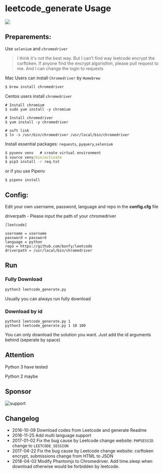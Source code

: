 # leetcode_generate Usage

![](https://github.com/bonfy/leetcode/blob/master/demo/leetcode.gif)

## Preparements:

Use `selenium` and `chromedriver`

> I think it's not the best way. But I can't find way leetcode encrypt the csrftoken.
> If anyone find the encrypt algoristhm, please pull request to me. And I can change the login to requests

Mac Users can install `Chromedriver` by `Homebrew`

``` cmd
$ brew install chromedriver
```

Centos users install `chromedriver`

```
# Install chromium
$ sudo yum install -y chromium

# Install chromedriver
$ yum install -y chromedriver

# soft link
$ ln -s /usr/bin/chromedriver /usr/local/bin/chromedriver
```

Install essential packages: `requests`, `pyquery`,`selenium`
```cmd
$ pyvenv venv   # create virtual environment
$ source venv/bin/activate
$ pip3 install -r req.txt
```
or if you use Pipenv

```
$ pipenv install
```

## Config:

Edit your own username, password, language and repo in the **config.cfg** file

driverpath - Please input the path of your chromedriver

```
[leetcode]

username = username
password = password
language = python
repo = https://github.com/bonfy/leetcode
driverpath = /usr/local/bin/chromedriver
```

## Run

### Fully Download
```cmd
python3 leetcode_generate.py
```
Usually you can always run fully download

### Download by id
```
python3 leetcode_generate.py 1
python3 leetcode_generate.py 1 10 100
```
You can only download the solution you want.
Just add the id arguments behind (seperate by space)


## Attention
Python 3 have tested

Python 2 maybe

## Sponsor

![support](http://7i7k6w.com1.z0.glb.clouddn.com/weixin_alipay_new.jpg)

## Changelog

- 2016-10-09 Download codes from Leetcode and generate Readme
- 2016-11-25 Add multi language support
- 2017-01-02 Fix the bug cause by Leetcode change website: `PHPSESSID` change to `LEETCODE_SESSION`
- 2017-04-22 Fix the bug cause by Leetcode change website: csrftoken encrypt, submissions change from HTML to JSON
- 2018-04-02 Modify Phantomjs to Chromedriver. Add time.sleep when download otherwise would be forbidden by leetcode.
